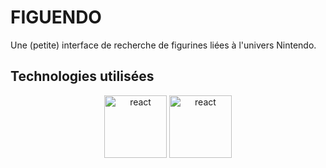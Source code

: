 # FIGUENDO

Une (petite) interface de recherche de figurines liées à l'univers Nintendo.

## Technologies utilisées

<center>

<img src="https://user-images.githubusercontent.com/25181517/183897015-94a058a6-b86e-4e42-a37f-bf92061753e5.png" alt="react" width="100" height="auto">

<img src="https://user-images.githubusercontent.com/25181517/183890598-19a0ac2d-e88a-4005-a8df-1ee36782fde1.png" alt="react" width="100" height="auto">

</center>